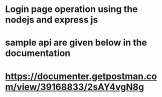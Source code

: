 # Login page operation using the nodejs and express js

# sample api are given below in the documentation


# https://documenter.getpostman.com/view/39168833/2sAY4vgN8g